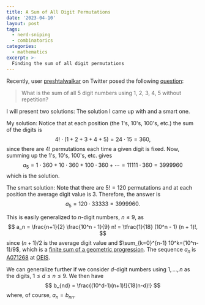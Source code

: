 ```yaml
---
title: A Sum of All Digit Permutations
date: '2023-04-10'
layout: post
tags:
  - nerd-sniping
  - combinatorics
categories:
  - mathematics
excerpt: >-
  Finding the sum of all digit permutations
---
```

Recently, user [preshtalwalkar](https://twitter.com/preshtalwalkar) on Twitter posed the following
[question](https://twitter.com/preshtalwalkar/status/1640552185296551938):

> What is the sum of all 5 digit numbers using 1, 2, 3, 4, 5 without repetition?

I will present two solutions: The solution I came up with and a smart one.

My solution: Notice that at each position (the 1's, 10's, 100's, etc.) the sum of the digits is
$$
4! \cdot (1+2+3+4+5) = 24 \cdot 15 = 360,
$$
since there are $4!$ permutations each time a given digit is fixed.
Now, summing up the 1's, 10's, 100's, etc. gives
$$
a_5 = 1 \cdot 360 + 10 \cdot 360 + 100 \cdot 360 + \cdots = 11111 \cdot 360 = 3999960
$$
which is the solution.

The smart solution:
Note that there are $5!=120$ permutations and at each position the average digit value is 3.
Therefore, the answer is
$$
a_5 = 120 \cdot 33333 = 3999960.
$$

This is easily generalized to $n$-digit numbers, $n \leq 9$, as
$$
a_n = \frac{n+1}{2} \frac{10^n - 1}{9} n! = \tfrac{1}{18} (10^n - 1) (n + 1)!,
$$
since $(n+1)/2$ is the average digit value and $\sum_{k=0}^{n-1} 10^k=(10^n-1)/9$,
which is a [finite sum of a geometric progression](https://personal.math.ubc.ca/~cbm/aands/page_10.htm).
The sequence $a_n$ is [A071268](https://oeis.org/A071268) at [OEIS](https://oeis.org).

We can generalize further if we consider $d$-digit numbers using $1, \ldots, n$ as the digits,
$1 \leq d \leq n \leq 9$. We then have
$$
b_{nd} = \frac{(10^d-1)(n+1)!}{18(n-d)!}
$$
where, of course, $a_n=b_{nn}$.
